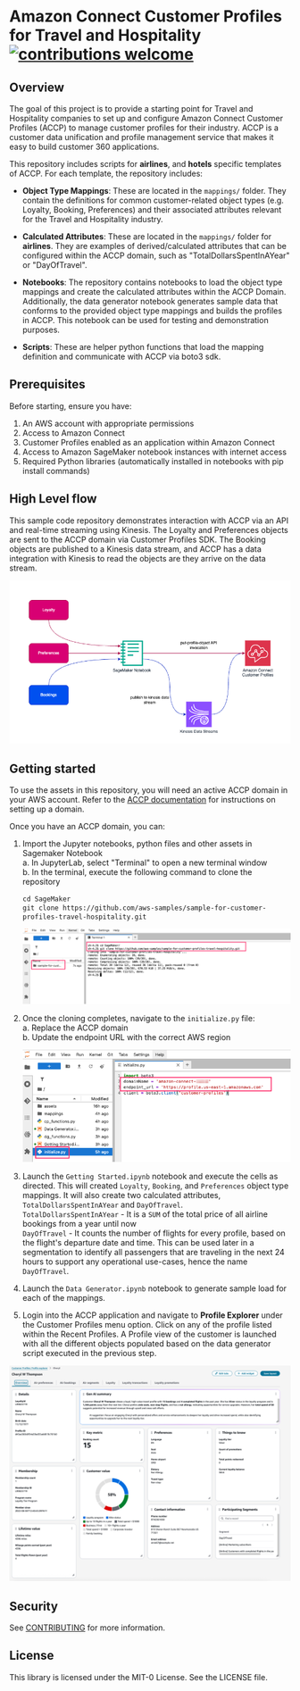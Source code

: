 # Amazon Connect Customer Profiles for Travel and Hospitality  [![contributions welcome](https://img.shields.io/badge/contributions-welcome-brightgreen.svg?style=flat)](https://github.com/dwyl/esta/issues)

## Overview

The goal of this project is to provide a starting point for Travel and Hospitality companies to set up and configure Amazon Connect Customer Profiles (ACCP) to manage customer profiles for their industry. ACCP is a customer data unification and profile management service that makes it easy to build customer 360 applications.

This repository includes scripts for **airlines**, and **hotels** specific templates of ACCP. For each template, the repository includes:

- **Object Type Mappings**: These are located in the `mappings/` folder. They contain the definitions for common customer-related object types (e.g. Loyalty, Booking, Preferences) and their associated attributes relevant for the Travel and Hospitality industry.

- **Calculated Attributes**: These are located in the `mappings/` folder for **airlines**. They are examples of derived/calculated attributes that can be configured within the ACCP domain, such as "TotalDollarsSpentInAYear" or "DayOfTravel".

- **Notebooks**: The repository contains notebooks to load the object type mappings and create the calculated attributes within the ACCP Domain. Additionally, the data generator notebook generates sample data that conforms to the provided object type mappings and builds the profiles in ACCP. This notebook can be used for testing and demonstration purposes.

- **Scripts**: These are helper python functions that load the mapping definition and communicate with ACCP via boto3 sdk.

## Prerequisites

Before starting, ensure you have:

1. An AWS account with appropriate permissions
1. Access to Amazon Connect
2. Customer Profiles enabled as an application within Amazon Connect
1. Access to Amazon SageMaker notebook instances with internet access
1. Required Python libraries (automatically installed in notebooks with pip install commands)

## High Level flow

This sample code repository demonstrates interaction with ACCP via an API and real-time streaming using Kinesis. The Loyalty and Preferences objects are sent to the ACCP domain via Customer Profiles SDK. The Booking objects are published to a Kinesis data stream, and ACCP has a data integration with Kinesis to read the objects are they arrive on the data stream.

![architecture](assets/arch.png)

## Getting started

To use the assets in this repository, you will need an active ACCP domain in your AWS account. Refer to the [ACCP documentation](https://docs.aws.amazon.com/customerprofiles/latest/APIReference/Welcome.html) for instructions on setting up a domain.

Once you have an ACCP domain, you can:

1. Import the Jupyter notebooks, python files and other assets in Sagemaker Notebook <br />
	 a. In JupyterLab, select "Terminal" to open a new terminal window <br /> 
	 b. In the terminal, execute the following command to clone the repository <br />
	 ```
	 cd SageMaker
	 git clone https://github.com/aws-samples/sample-for-customer-profiles-travel-hospitality.git
	 ```
	 
	![terminal](assets/terminal.png)
			
2. Once the cloning completes, navigate to the `initialize.py` file:<br />
	a. Replace the ACCP domain <br />
	b. Update the endpoint URL with the correct AWS region
	
	![initialize.py](assets/initialize_py.png)

3. Launch the `Getting Started.ipynb` notebook and execute the cells as directed. This will created `Loyalty`, `Booking`, and `Preferences` object type mappings. It will also create two calculated attributes, `TotalDollarsSpentInAYear` and `DayOfTravel`. <br />
	`TotalDollarsSpentInAYear` - It is a `SUM` of the total price of all airline bookings from a year until now <br />
	`DayOfTravel` - It counts the number of flights for every profile, based on the flight's departure date and time. This can be used later in a segmentation to identify all passengers that are traveling in the next 24 hours to support any operational use-cases, hence the name `DayOfTravel`.

4. Launch the `Data Generator.ipynb` notebook to generate sample load for each of the mappings.

5. Login into the ACCP application and navigate to **Profile Explorer** under the Customer Profiles menu option. Click on any of the profile listed within the Recent Profiles. A Profile view of the customer is launched with all the different objects populated based on the data generator script executed in the previous step.

	
![profile explorer](assets/profile_explorer.png)

## Security

See [CONTRIBUTING](CONTRIBUTING.md#security-issue-notifications) for more information.

## License

This library is licensed under the MIT-0 License. See the LICENSE file.

